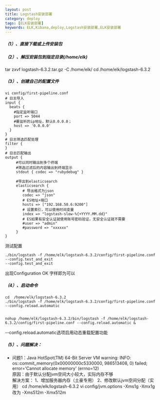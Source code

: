 ```yaml
---
layout: post
title: Logstash安装部署
category: deploy
tags: [ELK安装部署]
keywords: ELK,Kibana,deploy,Logstash安装部署,ELK安装部署
---
```

##### （1）、直接下载或上传安装包
##### （2）、解压安装包到指定目录(/home/elk)
tar zxvf logstash-6.3.2.tar.gz -C /home/elk/
cd  /home/elk/logstash-6.3.2
##### （3）、创建自己的配置文件
```
vi config/first-pipeline.conf
# 日志导入
input {
  beats {
    #指定监听端口
    port => 5044
    #要监听的ip地址，默认0.0.0.0；
    host => '0.0.0.0'
  }
}
# 日志筛选匹配处理
filter {
}
# 日志匹配输出
output {
     #可以同时输出到多个终端
     #筛选过滤后的内容输出到终端显示
     stdout { codec => "rubydebug" }
    
     #导出到elasticsearch
     elasticsearch {
        # 导出格式为json
        codec => "json"
        # ES地址+端口
        hosts => ["192.168.50.6:9200"]
        # 设置索引，可以使用时间变量
        index => "logstash-slow-%{+YYYY.MM.dd}"
        # ES如果有安全认证就使用账号密码验证，无安全认证就不需要
        #user => "admin"
        #password => "xxxxxx"
     }   
}
```
测试配置
```
./bin/logstash -f /home/elk/logstash-6.3.2/config/first-pipeline.conf --config.test_and_exit 
--config.test_and_exit 
```
出现Configuration OK 字样即为可以

##### （4）、启动命令
```
cd  /home/elk/logstash-6.3.2
./bin/logstash -f /home/elk/logstash-6.3.2/config/first-pipeline.conf --config.reload.automatic


nohup /home/elk/logstash-6.3.2/bin/logstash -f /home/elk/logstash-6.3.2/config/first-pipeline.conf --config.reload.automatic &
```
--config.reload.automatic选项启用动态重载配置功能


##### （5）、问题解决：
- 问题1：Java HotSpot(TM) 64-Bit Server VM warning: INFO: os::commit_memory(0x00000000c5330000, 986513408, 0) failed; error='Cannot allocate memory' (errno=12)  
原因：由于默认分配jvm空间大小较大，实际内存不够  
解决方案：
1、增加服务器内存（土豪专用）
2、修改默认jvm空间分配（实用）
cd  /home/elk/logstash-6.3.2
vi config/jvm.options 
-Xms1g
-Xmx1g
改为
-Xms512m
-Xmx512m

